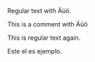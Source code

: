 
Regular text with Äüö.

<!-- BEGIN EXAMPLE -->

This is a comment with Äüö

<!-- END EXAMPLE -->

This is regular text again.


<example>

Este el es ejemplo.

</example>


